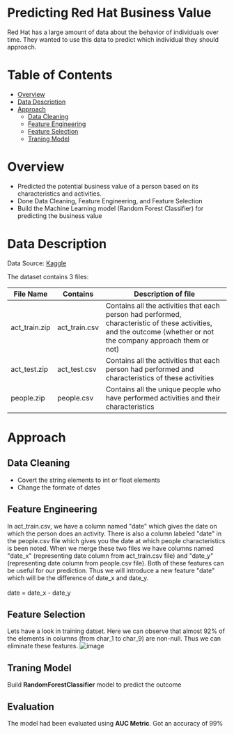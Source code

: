 # Predicting Red Hat Business Value
Red Hat has a large amount of data about the behavior of individuals over time. They wanted to use this data to predict which individual they should approach.

# Table of Contents
* [Overview](https://github.com/yash-meshram/kaggle/tree/main/predicting-red-hat-business-value#overview)
* [Data Description](https://github.com/yash-meshram/kaggle/blob/main/predicting-red-hat-business-value/Readme.md#data-description)
* [Approach](https://github.com/yash-meshram/kaggle/blob/main/predicting-red-hat-business-value/Readme.md#approach)
  * [Data Cleaning](https://github.com/yash-meshram/kaggle/blob/main/predicting-red-hat-business-value/Readme.md#data-cleaning)
  * [Feature Engineering](https://github.com/yash-meshram/kaggle/blob/main/predicting-red-hat-business-value/Readme.md#feature-engineering)
  * [Feature Selection](https://github.com/yash-meshram/kaggle/blob/main/predicting-red-hat-business-value/Readme.md#feature-selection)
  * [Traning Model](https://github.com/yash-meshram/kaggle/blob/main/predicting-red-hat-business-value/Readme.md#traning-model)

# Overview
* Predicted the potential business value of a person based on its characteristics and activities.
* Done Data Cleaning, Feature Engineering, and Feature Selection
* Build the Machine Learning model (Random Forest Classifier) for predicting the business value

# Data Description
Data Source: [Kaggle](https://www.kaggle.com/c/predicting-red-hat-business-value/data)

The dataset contains 3 files:

| File Name      | Contains      |  Description of file                                                                                     |
| -----------    | -----------   | -----------                                                                                             |
| act_train.zip  | act_train.csv | Contains all the activities that each person had performed, characteristic of these activities, and the outcome (whether or not the company approach them or not)|
| act_test.zip   | act_test.csv  | Contains all the activities that each person had performed and characteristics of these activities       | 
| people.zip     | people.csv    | Contains all the unique people who have performed activities and their characteristics |

# Approach

## Data Cleaning
* Covert the string elements to int or float elements
* Change the formate of dates

## Feature Engineering
In act_train.csv, we have a column named "date" which gives the date on which the person does an activity. There is also a column labeled "date" in the people.csv file which gives you the date at which people characteristics is been noted. When we merge these two files we have columns named "date_x" (representing date column from act_train.csv file) and "date_y" (representing date column from people.csv file). Both of these features can be useful for our prediction. Thus we will introduce a new feature "date" which will be the difference of date_x and date_y.\
\
date = date_x - date_y

## Feature Selection
Lets have a look in training datset. Here we can observe that almost 92% of the elements in columns (from char_1 to char_9) are non-null. Thus we can eliminate these features.
![image](https://user-images.githubusercontent.com/64315038/140234872-69361e3b-0bd5-4765-b0f7-ff30b41183e1.png)


## Traning Model
Build **RandomForestClassifier** model to predict the outcome

## Evaluation
The model had been evaluated using **AUC Metric**. Got an accuracy of 99%

